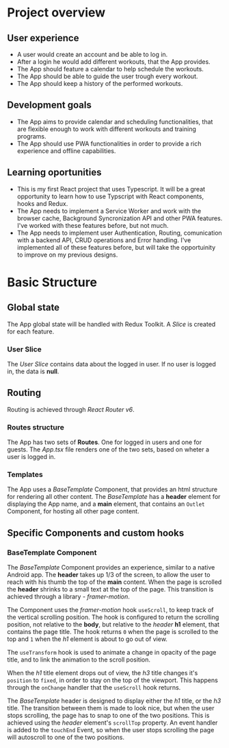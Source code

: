 # Project overview

## User experience

- A user would create an account and be able to log in.
- After a login he would add different workouts, that the App provides.
- The App should feature a calendar to help schedule the workouts.
- The App should be able to guide the user trough every workout.
- The App should keep a history of the performed workouts.

## Development goals

- The App aims to provide calendar and scheduling functionalities, that are flexible enough to work with different workouts and training programs.
- The App should use PWA functionalities in order to provide a rich experience and offline capabilities.

## Learning oportunities

- This is my first React project that uses Typescript. It will be a great opportunity to learn how to use Typscript with React components, hooks and Redux.
- The App needs to implement a Service Worker and work with the browser cache, Background Syncronization API and other PWA features. I've worked with these features before, but not much.
- The App needs to implement user Authentication, Routing, comunication with a backend API, CRUD operations and Error handling. I've implemented all of these features before, but will take the opportuinity to improve on my previous designs.

# Basic Structure

## Global state

The App global state will be handled with Redux Toolkit. A *Slice* is created for each feature.

### User Slice

The *User Slice* contains data about the logged in user. If no user is logged in, the data is **null**.

## Routing

Routing is achieved through *React Router v6*.

### Routes structure

The App has two sets of **Routes**. One for logged in users and one for guests. The *App.tsx* file renders one of the two sets, based on wheter a user is logged in.

### Templates

The App uses a *BaseTemplate* Component, that provides an html structure for rendering all other content. The *BaseTemplate* has a **header** element for displaying the App name, and a **main** element, that contains an `Outlet` Component, for hosting all other page content.

## Specific Components and custom hooks

### BaseTemplate Component

The *BaseTemplate* Component provides an experience, similar to a native Android app. The **header** takes up 1/3 of the screen, to allow the user to reach with his thumb the top of the **main** content. When the page is scrolled the **header** shrinks to a small text at the top of the page. This transition is achieved through a library - *framer-motion*.

The Component uses the *framer-motion* hook `useScroll`, to keep track of the vertical scrolling position. The hook is configured to return the scrolling position, not relative to the **body**, but relative to the *header* **h1** element, that contains the page title. The hook returns `0` when the page is scrolled to the top and `1` when the *h1* element is about to go out of view.

The `useTransform` hook is used to animate a change in opacity of the page title, and to link the animation to the scroll position.

When the *h1* title element drops out of view, the *h3* title changes it's `position` to `fixed`, in order to stay on the top of the viewport. This happens through the `onChange` handler that the `useScroll` hook returns.

The *BaseTemplate* header is designed to display either the *h1* title, or the *h3* title. The transition between them is made to look nice, but when the user stops scrolling, the page has to snap to one of the two positions. This is achieved using the *header* element's `scrollTop` property. An event handler is added to the `touchEnd` Event, so when the user stops scrolling the page will autoscroll to one of the two positions.

